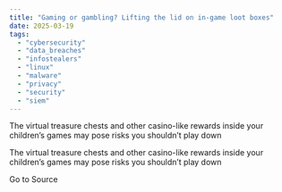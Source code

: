 ```yaml
---
title: "Gaming or gambling? Lifting the lid on in-game loot boxes"
date: 2025-03-19
tags: 
  - "cybersecurity"
  - "data_breaches"
  - "infostealers"
  - "linux"
  - "malware"
  - "privacy"
  - "security"
  - "siem"
---
```


The virtual treasure chests and other casino-like rewards inside your children’s games may pose risks you shouldn’t play down

The virtual treasure chests and other casino-like rewards inside your children’s games may pose risks you shouldn’t play down

Go to Source
